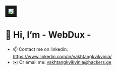 <a href="https://ibb.co/bXtP0Lb"><img src="https://i.ibb.co/XtHbQpY/HACKER-DETECTED-NOISE.jpg" border="10px"></a>

# 👋 Hi, I’m - WebDux -
- 📫 Contact me on linkedin: https://www.linkedin.com/in/vakhtangkvikvinia/
- ✉️ Or email me: vakhtangkvikvinia@hackers.ge
